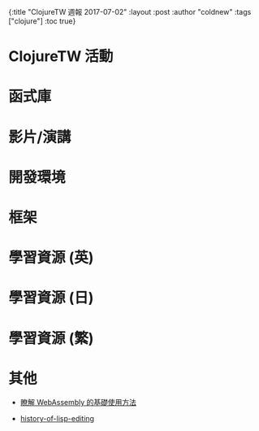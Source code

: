 {:title "ClojureTW 週報 2017-07-02"
:layout :post
:author "coldnew"
:tags  ["clojure"]
:toc true}

# ClojureTW 活動


# 函式庫

# 影片/演講


# 開發環境

# 框架


# 學習資源 (英)


# 學習資源 (日)


# 學習資源 (繁)


# 其他

* [瞭解 WebAssembly 的基礎使用方法](http://blog.techbridge.cc/2017/06/17/webassembly-js-future/)

* [history-of-lisp-editing](https://github.com/shaunlebron/history-of-lisp-editing)